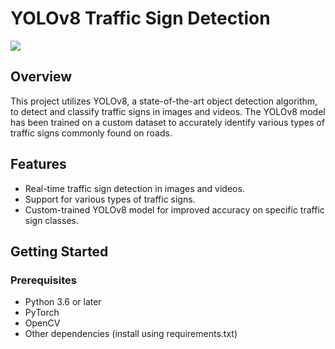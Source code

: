 # YOLOv8 Traffic Sign Detection

![](https://learnopencv.com/wp-content/uploads/2023/01/evolution-of-yolo-models-1024x576.png)

## Overview

This project utilizes YOLOv8, a state-of-the-art object detection algorithm, to detect and classify traffic signs in images and videos. The YOLOv8 model has been trained on a custom dataset to accurately identify various types of traffic signs commonly found on roads.

## Features

- Real-time traffic sign detection in images and videos.
- Support for various types of traffic signs.
- Custom-trained YOLOv8 model for improved accuracy on specific traffic sign classes.

## Getting Started

### Prerequisites

- Python 3.6 or later
- PyTorch
- OpenCV
- Other dependencies (install using requirements.txt)
